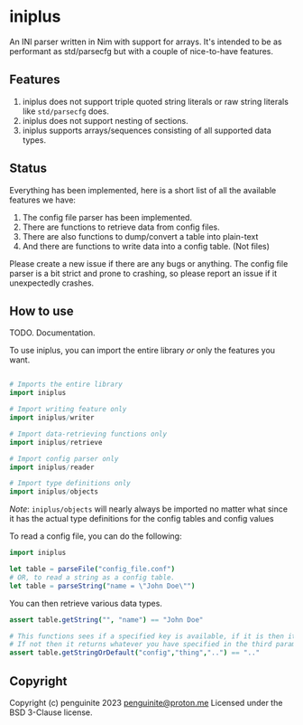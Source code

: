 # iniplus

An INI parser written in Nim with support for arrays. It's intended to be as performant as std/parsecfg but with a couple of nice-to-have features.

## Features

1. iniplus does not support triple quoted string literals or raw string literals like `std/parsecfg` does.
2. iniplus does not support nesting of sections.
3. iniplus supports arrays/sequences consisting of all supported data types.

## Status

Everything has been implemented, here is a short list of all the available features we have:

1. The config file parser has been implemented.
2. There are functions to retrieve data from config files.
3. There are also functions to dump/convert a table into plain-text
4. And there are functions to write data into a config table. (Not files)

Please create a new issue if there are any bugs or anything. The config file parser is a bit strict and prone to crashing, so please report an issue if it unexpectedly crashes.

## How to use

TODO. Documentation.

To use iniplus, you can import the entire library *or* only the features you want.
```nim

# Imports the entire library
import iniplus

# Import writing feature only
import iniplus/writer

# Import data-retrieving functions only
import iniplus/retrieve

# Import config parser only
import iniplus/reader

# Import type definitions only
import iniplus/objects
```

*Note*: `iniplus/objects` will nearly always be imported no matter what since it has the actual type definitions for the config tables and config values

To read a config file, you can do the following:
```nim
import iniplus

let table = parseFile("config_file.conf")
# OR, to read a string as a config table.
let table = parseString("name = \"John Doe\"")
```
You can then retrieve various data types.

```nim
assert table.getString("", "name") == "John Doe"

# This functions sees if a specified key is available, if it is then it returns it.
# If not then it returns whatever you have specified in the third parameter
assert table.getStringOrDefault("config","thing","..") == ".."
```

## Copyright 

Copyright (c) penguinite 2023 <penguinite@proton.me>
Licensed under the BSD 3-Clause license.
